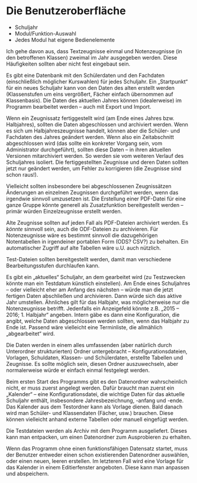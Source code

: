 # Die Benutzeroberfläche

- Schuljahr
- Modul/Funktion-Auswahl
- Jedes Modul hat eigene Bedienelemente

Ich gehe davon aus, dass Textzeugnisse einmal und Notenzeugnisse (in den betroffenen Klassen) zweimal im Jahr ausgegeben werden. Diese Häufigkeiten sollten aber nicht fest eingebaut sein.

Es gibt eine Datenbank mit den Schülerdaten und den Fachdaten (einschließlich möglicher Kurswahlen) für jedes Schuljahr. Ein „Startpunkt“ für ein neues Schuljahr kann von den Daten des alten erstellt werden (Klassenstufen um eins vergrößert, Fächer einfach übernommen auf Klassenbasis). Die Daten des aktuellen Jahres können (idealerweise) im Programm bearbeitet werden – auch mit Export und Import.

Wenn ein Zeugnissatz fertiggestellt wird (am Ende eines Jahres bzw. Halbjahres), sollten die Daten abgeschlossen und archiviert werden. Wenn es sich um Halbjahreszeugnisse handelt, können aber die Schüler- und Fachdaten des Jahres geändert werden. Wenn also ein Zeitabschnitt abgeschlossen wird (das sollte ein konkreter Vorgang sein, vom Administrator durchgeführt), sollten diese Daten – in ihren aktuellen Versionen mitarchiviert werden. So werden sie vom weiteren Verlauf des Schuljahres isoliert. Die fertiggestellten Zeugnisse und deren Daten sollten jetzt nur geändert werden, um Fehler zu korrigieren (die Zeugnisse sind schon raus!).

Vielleicht sollten insbesondere bei abgeschlossenen Zeugnissätzen Änderungen an einzelnen Zeugnissen durchgeführt werden, wenn das irgendwie sinnvoll umzusetzen ist. Die Erstellung einer PDF-Datei für eine ganze Gruppe könnte generell als Zusatzfunktion bereitgestellt werden – primär würden Einzelzeugnisse erstellt werden.

Alte Zeugnisse sollten auf jeden Fall als PDF-Dateien archiviert werden. Es _könnte_ sinnvoll sein, auch die ODF-Dateien zu archivieren. Für Notenzeugnisse wäre es bestimmt sinnvoll die dazugehörigen Notentabellen in irgendeiner portablen Form (ODS? CSV?) zu behalten. Ein automatischer Zugriff auf alte Tabellen wäre u.U. auch nützlich.

Test-Dateien sollten bereitgestellt werden, damit man verschiedene Bearbeitungsstufen durchlaufen kann.

Es gibt ein „aktuelles“ Schuljahr, an dem gearbeitet wird (zu Testzwecken könnte man ein Testdatum künstlich einstellen). Am Ende eines Schuljahres – oder vielleicht eher am Anfang des nächsten – würde man die jetzt fertigen Daten abschließen und archivieren. Dann würde sich das aktive Jahr umstellen. Ähnliches gilt für das Halbjahr, was möglicherweise nur die Notenzeugnisse betrifft. Jedenfalls ein Anzeigefeld könnte z.B. „2015 – 2016; 1. Halbjahr“ angeben. Intern gäbe es dann eine Konfiguration, die angibt, welche Daten abgeschlossen werden sollten, wenn das Halbjahr zu Ende ist. Passend wäre vielleicht eine Terminliste, die allmählich „abgearbeitet“ wird.

Die Daten werden in einem alles umfassenden (aber natürlich durch Unterordner strukturierten) Ordner untergebracht – Konfigurationsdateien, Vorlagen, Schuldaten, Klassen- und Schülerdaten, erstellte Tabellen und Zeugnisse. Es sollte möglich sein, diesen Ordner auszuwechseln, aber normalerweise würde er einfach einmal festgelegt werden.

Beim ersten Start des Programms gibt es den Datenordner wahrscheinlich nicht, er muss zuerst angelegt werden. Dafür braucht man zuerst ein „Kalender“ – eine Konfigurationsdatei, die wichtige Daten für das aktuelle Schuljahr enthält, insbesondere Jahresbezeichnung, -anfang und -ende. Das Kalender aus dem Testordner kann als Vorlage dienen. Bald danach wird man Schüler- und Klassendaten (Fächer, usw.) brauchen. Diese können vielleicht anhand externe Tabellen oder manuell eingefügt werden.

Die Testdateien werden als Archiv mit dem Programm ausgeliefert. Dieses kann man entpacken, um einen Datenordner zum Ausprobieren zu erhalten.

Wenn das Programm ohne einen funktionsfähigen Datensatz startet, muss der Benutzer entweder einen schon existierenden Datenordner auswählen, oder einen neuen, leeren erstellen. Im letzteren Fall wird eine Vorlage für das Kalender in einem Editierfenster angeboten. Diese kann man anpassen und abspeichern.






